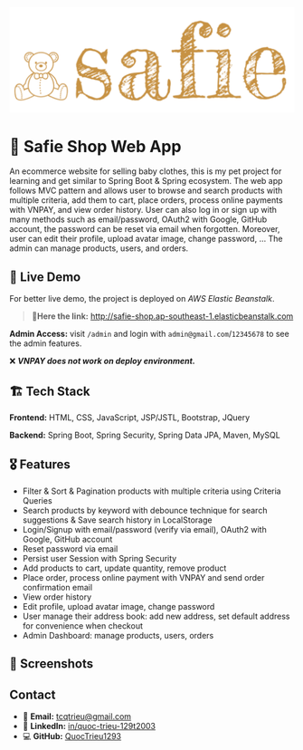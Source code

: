 ![Safie Shop Logo](https://github.com/QuocTrieu1293/host-image/blob/7f4bc56942131e17593df26e5535d42e68352486/safie-logo.png)

# 🛒 Safie Shop Web App

An ecommerce website for selling baby clothes, this  is my pet project for learning and get similar to Spring Boot & Spring ecosystem. The web app follows MVC pattern and allows user to browse and search products with multiple criteria, add them to cart, place orders, process online payments with VNPAY, and view order history. User can also log in or sign up with many methods such as email/password, OAuth2 with Google, GitHub account, the password can be reset via email when forgotten. Moreover, user can edit their profile, upload avatar image, change password, ... The admin can manage products, users, and orders.

## 🚀 Live Demo
For better live demo, the project is deployed on *AWS Elastic Beanstalk*.
> **🔗Here the link:** <http://safie-shop.ap-southeast-1.elasticbeanstalk.com>

**Admin Access:** visit `/admin` and login with `admin@gmail.com`/`12345678` to see the admin features.

❌ ***VNPAY does not work on deploy environment.***

## 🏗️ Tech Stack

**Frontend:** HTML, CSS, JavaScript, JSP/JSTL, Bootstrap, JQuery

**Backend:** Spring Boot, Spring Security, Spring Data JPA, Maven, MySQL

## 🎖️ Features

- Filter & Sort & Pagination products with multiple criteria using Criteria Queries
- Search products by keyword with debounce technique for search suggestions & Save search history in LocalStorage
- Login/Signup with email/password (verify via email), OAuth2 with Google, GitHub account
- Reset password via email
- Persist user Session with Spring Security
- Add products to cart, update quantity, remove product
- Place order, process online payment with VNPAY and send order confirmation email
- View order history
- Edit profile, upload avatar image, change password
- User manage their address book: add new address, set default address for convenience when checkout
- Admin Dashboard: manage products, users, orders

## 📸 Screenshots


## Contact
- 📩 **Email:** tcqtrieu@gmail.com
- 🔗 **LinkedIn:** [in/quoc-trieu-129t2003](https://www.linkedin.com/in/quoc-trieu-129t2003/)
- 💻 **GitHub:** [QuocTrieu1293](https://github.com/QuocTrieu1293)